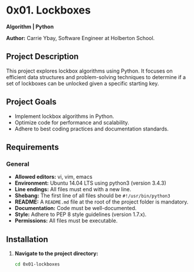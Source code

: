 # 0x01. Lockboxes

**Algorithm | Python**

**Author:** Carrie Ybay, Software Engineer at Holberton School.

## Project Description

This project explores lockbox algorithms using Python. It focuses on efficient data structures and problem-solving techniques to determine if a set of lockboxes can be unlocked given a specific starting key.

## Project Goals

- Implement lockbox algorithms in Python.
- Optimize code for performance and scalability.
- Adhere to best coding practices and documentation standards.

## Requirements

### General

- **Allowed editors:** vi, vim, emacs
- **Environment:** Ubuntu 14.04 LTS using python3 (version 3.4.3)
- **Line endings:** All files must end with a new line.
- **Shebang:** The first line of all files should be `#!/usr/bin/python3`
- **README:** A `README.md` file at the root of the project folder is mandatory.
- **Documentation:** Code must be well-documented.
- **Style:** Adhere to PEP 8 style guidelines (version 1.7.x).
- **Permissions:** All files must be executable.

## Installation

1. **Navigate to the project directory:**
   ```bash
   cd 0x01-lockboxes

